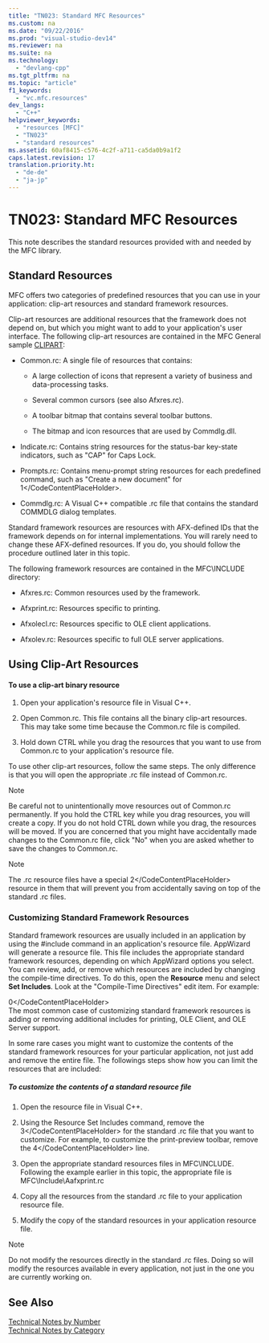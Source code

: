 ```yaml
---
title: "TN023: Standard MFC Resources"
ms.custom: na
ms.date: "09/22/2016"
ms.prod: "visual-studio-dev14"
ms.reviewer: na
ms.suite: na
ms.technology: 
  - "devlang-cpp"
ms.tgt_pltfrm: na
ms.topic: "article"
f1_keywords: 
  - "vc.mfc.resources"
dev_langs: 
  - "C++"
helpviewer_keywords: 
  - "resources [MFC]"
  - "TN023"
  - "standard resources"
ms.assetid: 60af8415-c576-4c2f-a711-ca5da0b9a1f2
caps.latest.revision: 17
translation.priority.ht: 
  - "de-de"
  - "ja-jp"
---
```

# TN023: Standard MFC Resources
This note describes the standard resources provided with and needed by the MFC library.  
  
## Standard Resources  
 MFC offers two categories of predefined resources that you can use in your application: clip-art resources and standard framework resources.  
  
 Clip-art resources are additional resources that the framework does not depend on, but which you might want to add to your application's user interface. The following clip-art resources are contained in the MFC General sample [CLIPART](../vs140/visual-c---samples.md):  
  
-   Common.rc: A single file of resources that contains:  
  
    -   A large collection of icons that represent a variety of business and data-processing tasks.  
  
    -   Several common cursors (see also Afxres.rc).  
  
    -   A toolbar bitmap that contains several toolbar buttons.  
  
    -   The bitmap and icon resources that are used by Commdlg.dll.  
  
-   Indicate.rc: Contains string resources for the status-bar key-state indicators, such as "CAP" for Caps Lock.  
  
-   Prompts.rc: Contains menu-prompt string resources for each predefined command, such as "Create a new document" for <CodeContentPlaceHolder>1\</CodeContentPlaceHolder>.  
  
-   Commdlg.rc: A Visual C++ compatible .rc file that contains the standard COMMDLG dialog templates.  
  
 Standard framework resources are resources with AFX-defined IDs that the framework depends on for internal implementations. You will rarely need to change these AFX-defined resources. If you do, you should follow the procedure outlined later in this topic.  
  
 The following framework resources are contained in the MFC\INCLUDE directory:  
  
-   Afxres.rc: Common resources used by the framework.  
  
-   Afxprint.rc: Resources specific to printing.  
  
-   Afxolecl.rc: Resources specific to OLE client applications.  
  
-   Afxolev.rc: Resources specific to full OLE server applications.  
  
## Using Clip-Art Resources  
  
#### To use a clip-art binary resource  
  
1.  Open your application's resource file in Visual C++.  
  
2.  Open Common.rc. This file contains all the binary clip-art resources. This may take some time because the Common.rc file is compiled.  
  
3.  Hold down CTRL while you drag the resources that you want to use from Common.rc to your application's resource file.  
  
 To use other clip-art resources, follow the same steps. The only difference is that you will open the appropriate .rc file instead of Common.rc.  
  
> [!NOTE]
>  Be careful not to unintentionally move resources out of Common.rc permanently. If you hold the CTRL key while you drag resources, you will create a copy. If you do not hold CTRL down while you drag, the resources will be moved. If you are concerned that you might have accidentally made changes to the Common.rc file, click "No" when you are asked whether to save the changes to Common.rc.  
  
> [!NOTE]
>  The .rc resource files have a special <CodeContentPlaceHolder>2\</CodeContentPlaceHolder> resource in them that will prevent you from accidentally saving on top of the standard .rc files.  
  
### Customizing Standard Framework Resources  
 Standard framework resources are usually included in an application by using the #include command in an application's resource file. AppWizard will generate a resource file. This file includes the appropriate standard framework resources, depending on which AppWizard options you select. You can review, add, or remove which resources are included by changing the compile-time directives. To do this, open the **Resource** menu and select **Set Includes**. Look at the "Compile-Time Directives" edit item. For example:  
  
<CodeContentPlaceHolder>0\</CodeContentPlaceHolder>  
 The most common case of customizing standard framework resources is adding or removing additional includes for printing, OLE Client, and OLE Server support.  
  
 In some rare cases you might want to customize the contents of the standard framework resources for your particular application, not just add and remove the entire file. The followings steps show how you can limit the resources that are included:  
  
##### To customize the contents of a standard resource file  
  
1.  Open the resource file in Visual C++.  
  
2.  Using the Resource Set Includes command, remove the <CodeContentPlaceHolder>3\</CodeContentPlaceHolder> for the standard .rc file that you want to customize. For example, to customize the print-preview toolbar, remove the <CodeContentPlaceHolder>4\</CodeContentPlaceHolder> line.  
  
3.  Open the appropriate standard resources files in MFC\INCLUDE. Following the example earlier in this topic, the appropriate file is MFC\Include\Aafxprint.rc  
  
4.  Copy all the resources from the standard .rc file to your application resource file.  
  
5.  Modify the copy of the standard resources in your application resource file.  
  
> [!NOTE]
>  Do not modify the resources directly in the standard .rc files. Doing so will modify the resources available in every application, not just in the one you are currently working on.  
  
## See Also  
 [Technical Notes by Number](../vs140/technical-notes-by-number.md)   
 [Technical Notes by Category](../vs140/technical-notes-by-category.md)